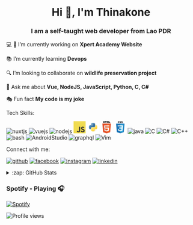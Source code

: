 <h1 align="center">Hi 👋, I'm Thinakone</h1>
<h3 align="center">I am a self-taught web developer from Lao PDR</h3>

 :computer: :hammer: I’m currently working on **Xpert Academy Website**

 📚 I’m currently learning **Devops**

 :mag: I’m looking to collaborate on **wildlife preservation project**

 💬 Ask me about **Vue, NodeJS, JavaScript, Python, C, C#**

 🎭 Fun fact **My code is my joke**

Tech Skills: 

<img src='https://nuxtjs.org/logos/nuxt-white.svg' alt='nuxtjs' height='32'> <img src='https://vuejs.org/images/logo.png' alt='vuejs' height='32'> <img src='https://img.icons8.com/color/2x/nodejs.png' alt='nodejs' height='32'> <img src='https://raw.githubusercontent.com/github/explore/80688e429a7d4ef2fca1e82350fe8e3517d3494d/topics/javascript/javascript.png' alt='javascript' height='32'> <img src='https://raw.githubusercontent.com/github/explore/80688e429a7d4ef2fca1e82350fe8e3517d3494d/topics/python/python.png' alt='python' height='32'> <img src='https://raw.githubusercontent.com/github/explore/80688e429a7d4ef2fca1e82350fe8e3517d3494d/topics/html/html.png' alt='html' height='32'> <img src='https://raw.githubusercontent.com/github/explore/80688e429a7d4ef2fca1e82350fe8e3517d3494d/topics/css/css.png' alt='css' height='32'> <img src='https://img.icons8.com/color/2x/java-coffee-cup-logo.png' alt='java' height='32'> <img src="https://encrypted-tbn0.gstatic.com/images?q=tbn:ANd9GcTszjiaVFVusgdG8vWy8b3K67aEtJt545LjpQ&usqp=CAU" alt='C' width='32' height='32'> <img src="https://seeklogo.com/images/C/c-sharp-c-logo-02F17714BA-seeklogo.com.png" alt='C#' width='32' height='32'> <img src="https://preview.redd.it/31b2ii8hchi31.jpg?auto=webp&s=309fe75e96212cf42c4120ca5adedaef52c41e01" alt='C++' width='32' height='32'> <img src="https://www.vectorlogo.zone/logos/gnu_bash/gnu_bash-icon.svg" alt="bash" width='32' height='32'> <img src='https://2.bp.blogspot.com/-tzm1twY_ENM/XlCRuI0ZkRI/AAAAAAAAOso/BmNOUANXWxwc5vwslNw3WpjrDlgs9PuwQCLcBGAsYHQ/s1600/pasted%2Bimage%2B0.png' alt='AndroidStudio' height='32'> <img src='https://montykamath.files.wordpress.com/2018/02/graphql.png?w=210&h=210' alt='graphql' height='32'> <img src='https://upload.wikimedia.org/wikipedia/commons/thumb/9/9f/Vimlogo.svg/1022px-Vimlogo.svg.png' alt='Vim' height='32'>

Connect with me:

[<img src='https://cdn.jsdelivr.net/npm/simple-icons@3.0.1/icons/github.svg' alt='github' height='40'>](https://github.com/Toto-thi)   [<img src='https://cdn.jsdelivr.net/npm/simple-icons@3.0.1/icons/facebook.svg' alt='facebook' height='40'>](https://www.facebook.com/TotoThii)  [<img src='https://cdn.jsdelivr.net/npm/simple-icons@3.0.1/icons/instagram.svg' alt='instagram' height='40'>](https://www.instagram.com/toto_thii)  [<img src='https://cdn.jsdelivr.net/npm/simple-icons@3.0.1/icons/linkedin.svg' alt='linkedin' height='40'>](www.linkedin.com/in/toto-thi) 


<details>
<summary>:zap: GitHub Stats</summary>
 
![Github stats](https://github-readme-stats.vercel.app/api?username=Toto-thi&show_icons=true&theme=tokyonight)

</details>

### Spotify - Playing :headphones:
[![Spotify](https://spotify-now-playing.toto-thi.vercel.app/api/spotify)](https://open.spotify.com/user/poxejuur7j4q1satbnxtnsljp)

![Profile views](https://gpvc.arturio.dev/Toto-thi) 


